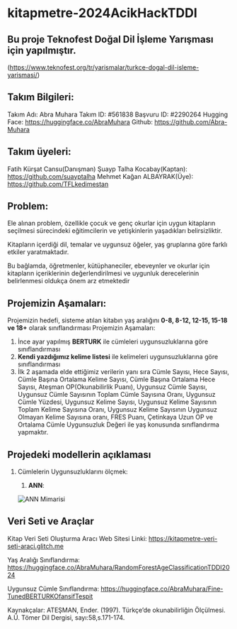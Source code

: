 
# kitapmetre-2024AcikHackTDDI

## Bu proje Teknofest Doğal Dil İşleme Yarışması için yapılmıştır.
(https://www.teknofest.org/tr/yarismalar/turkce-dogal-dil-isleme-yarismasi/)

## Takım Bilgileri:
  Takım Adı: Abra Muhara
  Takım ID: #561838
  Başvuru ID: #2290264
  Hugging Face: https://huggingface.co/AbraMuhara
  Github: https://github.com/Abra-Muhara
## Takım üyeleri:
  Fatih Kürşat Cansu(Danışman)
  Şuayp Talha Kocabay(Kaptan): https://github.com/suayptalha
  Mehmet Kağan ALBAYRAK(Üye): https://github.com/TFLkedimestan
## Problem:
  Ele  alınan problem, özellikle  çocuk ve genç okurlar için  uygun  kitapların  seçilmesi  sürecindeki eğitimcilerin ve yetişkinlerin yaşadıkları belirsizliktir.

Kitapların  içerdiği  dil, temalar  ve  uygunsuz  öğeler, yaş  gruplarına  göre  farklı  etkiler  yaratmaktadır.

Bu bağlamda, öğretmenler, kütüphaneciler, ebeveynler  ve okurlar için  kitapların  içeriklerinin  değerlendirilmesi  ve  uygunluk  derecelerinin  belirlenmesi  oldukça  önem  arz etmektedir
## Projemizin Aşamaları:
  Projemizin hedefi, sisteme atılan kitabın yaş aralığını **0-8, 8-12, 12-15, 15-18 ve 18+** olarak sınıflandırması
Projemizin Aşamaları:
  1. İnce ayar yapılmış **BERTURK** ile cümleleri uygunsuzluklarına göre sınıflandırması
  2. **Kendi yazdığımız kelime listesi** ile kelimeleri uygunsuzluklarına göre sınıflandırması
  3. İlk 2 aşamada elde ettiğimiz verilerin yanı sıra Cümle Sayısı, Hece Sayısı, Cümle Başına Ortalama Kelime Sayısı, Cümle Başına Ortalama Hece Sayısı, Ateşman OP(Okunabilirlik Puanı), Uygunsuz Cümle Sayısı, Uygunsuz Cümle Sayısının Toplam Cümle Sayısına Oranı, Uygunsuz Cümle Yüzdesi, Uygunsuz Kelime Sayısı, Uygunsuz Kelime Sayısının Toplam Kelime Sayısına Oranı, Uygunsuz Kelime Sayısının Uygunsuz Olmayan Kelime Sayısına oranı, FRES Puanı, Çetinkaya Uzun OP ve Ortalama Cümle Uygunsuzluk Değeri ile yaş konusunda sınıflandırma yapmaktır.
 ## Projedeki modellerin açıklaması
 1. Cümlelerin Uygunsuzluklarını ölçmek:
	 1. **ANN**:



	![ANN Mimarisi](https://github.com/Abra-Muhara/kitapmetre-2024AcikHackTDDI/blob/main/additionalImages/ofansif_model.h5.png)

  
## Veri Seti ve Araçlar
Kitap Veri Seti Oluşturma Aracı Web Sitesi Linki:
https://kitapmetre-veri-seti-araci.glitch.me

Yaş Aralığı Sınıflandırma: https://huggingface.co/AbraMuhara/RandomForestAgeClassificationTDDI2024

Uygunsuz Cümle Sınıflandırma: https://huggingface.co/AbraMuhara/Fine-TunedBERTURKOfansifTespit


Kaynakçalar:
ATEŞMAN, Ender. (1997). Türkçe’de okunabilirliğin Ölçülmesi. A.Ü. Tömer Dil Dergisi, sayı:58,s.171-174.


